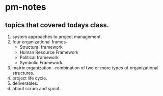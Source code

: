 # pm-notes

## topics that covered todays class.<br/>
1. system approaches to project management.<br/>
2. four organizational frames-
   - Structural framework 
   - Human Resource Framework
   - Political framework
   - Symbolic Framework.<br/>
3. matrix organization -combination of two or more types of organizational structures.<br/>
4. project life cycle.<br/>
5. deliverables.<br/>
6. about scrum and sprint.<br/>
